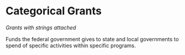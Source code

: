 # Categorical Grants
*Grants with strings attached*

Funds the federal government gives to state and local governments to spend of specific activities within specific programs.